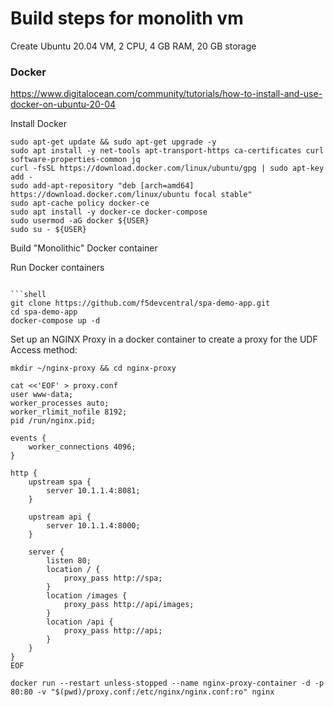 # Build steps for monolith vm

Create Ubuntu 20.04 VM, 2 CPU, 4 GB RAM, 20 GB storage

### Docker

https://www.digitalocean.com/community/tutorials/how-to-install-and-use-docker-on-ubuntu-20-04

Install Docker

```shell
sudo apt-get update && sudo apt-get upgrade -y
sudo apt install -y net-tools apt-transport-https ca-certificates curl software-properties-common jq
curl -fsSL https://download.docker.com/linux/ubuntu/gpg | sudo apt-key add -
sudo add-apt-repository "deb [arch=amd64] https://download.docker.com/linux/ubuntu focal stable"
sudo apt-cache policy docker-ce
sudo apt install -y docker-ce docker-compose
sudo usermod -aG docker ${USER}
sudo su - ${USER}
```

Build "Monolithic" Docker container

Run Docker containers
```

```shell
git clone https://github.com/f5devcentral/spa-demo-app.git
cd spa-demo-app
docker-compose up -d
```


Set up an NGINX Proxy in a docker container to create a proxy for the UDF Access method:

```shell
mkdir ~/nginx-proxy && cd nginx-proxy

cat <<'EOF' > proxy.conf
user www-data;
worker_processes auto;
worker_rlimit_nofile 8192;
pid /run/nginx.pid;

events {
    worker_connections 4096;
}

http {
    upstream spa {
        server 10.1.1.4:8081;
    }

    upstream api {
        server 10.1.1.4:8000;
    }

    server {
        listen 80;
        location / {
            proxy_pass http://spa;
        }
        location /images {
            proxy_pass http://api/images;
        }
        location /api {
            proxy_pass http://api;
        }
    }
}
EOF

docker run --restart unless-stopped --name nginx-proxy-container -d -p 80:80 -v "$(pwd)/proxy.conf:/etc/nginx/nginx.conf:ro" nginx

```


